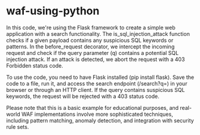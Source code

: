 # waf-using-python

In this code, we're using the Flask framework to create a simple web application with a search functionality. The is_sql_injection_attack function checks if a given payload contains any suspicious SQL keywords or patterns. In the before_request decorator, we intercept the incoming request and check if the query parameter (q) contains a potential SQL injection attack. If an attack is detected, we abort the request with a 403 Forbidden status code.

To use the code, you need to have Flask installed (pip install flask). Save the code to a file, run it, and access the search endpoint (/search?q=<query>) in your browser or through an HTTP client. If the query contains suspicious SQL keywords, the request will be rejected with a 403 status code.

Please note that this is a basic example for educational purposes, and real-world WAF implementations involve more sophisticated techniques, including pattern matching, anomaly detection, and integration with security rule sets.